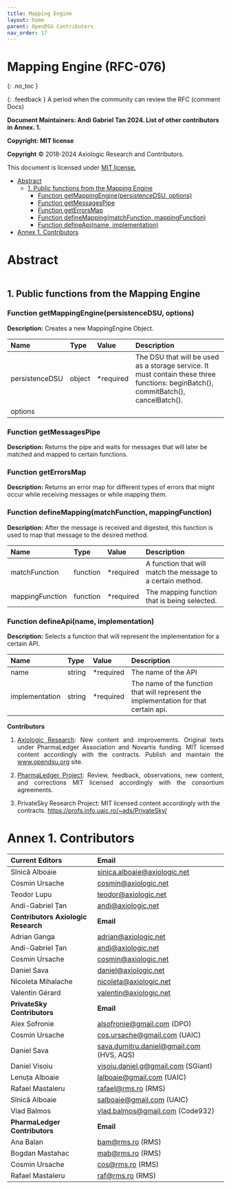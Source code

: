 ```yaml
---
title: Mapping Engine 
layout: home
parent: OpenDSU Contributors
nav_order: 17
---
```


# **Mapping Engine (RFC-076)**
{: .no_toc }

{: .feedback }
A period when the community can review the RFC (comment Docs)

**Document Maintainers: Andi Gabriel Tan 2024. List of other contributors in Annex. 1.**

**Copyright: MIT license**

 **Copyright** © 2018-2024 Axiologic Research and Contributors.

This document is licensed under [MIT license.](https://en.wikipedia.org/wiki/MIT_License)

<!-- TOC -->
* [Abstract](#abstract)
  * [1. Public functions from the Mapping Engine](#1-public-functions-from-the-mapping-engine)
    * [Function getMappingEngine(persistenceDSU, options)](#function-getmappingenginepersistencedsu-options)
    * [Function getMessagesPipe](#function-getmessagespipe)
    * [Function getErrorsMap](#function-geterrorsmap)
    * [Function defineMapping(matchFunction, mappingFunction)](#function-definemappingmatchfunction-mappingfunction)
    * [Function defineApi(name, implementation)](#function-defineapiname-implementation)
* [Annex 1. Contributors](#annex-1-contributors)
<!-- TOC -->



# **Abstract**

<div style="text-align:center;">
    <img alt="" src="https://docs.google.com/drawings/d/e/2PACX-1vRCRspWLroLWI8YEOrAcCWXZCwN6TI8gl2atRE8Wpfzxdk_WIPOarEeV6xhl_DTijdylQGyGmauRK8q/pub?w=1160&h=591" class="imgMain" style="max-width: 69%; margin-left: 0px;"/>
</div>


## **1. Public functions from the Mapping Engine**

### **Function getMappingEngine(persistenceDSU, options)**

**Description:** Creates a new MappingEngine Object.

| **Name**       | **Type** | **Value** | **Description**                                                                                                                    |
|:---------------|:---------|:----------|:-----------------------------------------------------------------------------------------------------------------------------------|
| persistenceDSU | object   | *required | The DSU that will be used as a storage service. It must contain these three functions: beginBatch(), commitBatch(), cancelBatch(). |
| options        |          |           |                                                                                                                                    |


	

### **Function getMessagesPipe**

**Description:** Returns the pipe and waits for messages that will later be matched and mapped to certain functions.


### **Function getErrorsMap**

**Description:** Returns an error map for different types of errors that might occur while receiving messages or while mapping them.



### **Function defineMapping(matchFunction, mappingFunction)**

**Description:** After the message is received and digested, this function is used to map that message to the desired method.


| **Name**        | **Type** | **Value** | **Description**                                                                                                                   |
|:----------------|:---------|:----------|:----------------------------------------------------------------------------------------------------------------------------------|
| matchFunction   | function | *required | A function that will match the message to a certain method.                                                                       |
| mappingFunction | function | *required | The mapping function that is being selected.                                                                                                                                  |



### **Function defineApi(name, implementation)**

**Description:** Selects a function that will represent the implementation for a certain API.


| **Name**       | **Type** | **Value** | **Description**                                                                       |
|:---------------|:---------|:----------|:--------------------------------------------------------------------------------------|
| name           | string   | *required | The name of the API                                                                   |
| implementation | string   | *required | The name of the function that will represent the implementation for that certain api. |



**Contributors**


1. <p style='text-align: justify;'><a href="https://www.axiologic.net/">Axiologic Research</a>: New content and improvements. Original texts under PharmaLedger Association and Novartis funding. MIT licensed content accordingly with the contracts. Publish and maintain the <a href="https://www.opendsu.org/">www.opendsu.org</a> site.

2. <p style='text-align: justify;'><a href="https://pharmaledger.org/">PharmaLedger Project</a>: Review, feedback, observations, new content, and corrections MIT licensed accordingly with the consortium agreements.

3. PrivateSky Research Project: MIT licensed content accordingly with the contracts. 
<a href="https://profs.info.uaic.ro/~ads/PrivateSky/"> https://profs.info.uaic.ro/~ads/PrivateSky/</a>



# **Annex 1. Contributors**

| **Current Editors**                  | **Email**                                |
|:-------------------------------------|:-----------------------------------------|
| Sînică Alboaie                       | sinica.alboaie@axiologic.net             |
| Cosmin Ursache                       | cosmin@axiologic.net                     |
| Teodor Lupu                          | teodor@axiologic.net                     |
| Andi-Gabriel Țan                     | andi@axiologic.net                       |
| **Contributors Axiologic Research**  | **Email**                                |
| Adrian Ganga                         | adrian@axiologic.net                     |
| Andi-Gabriel Țan                     | andi@axiologic.net                       |
| Cosmin Ursache                       | cosmin@axiologic.net                     |
| Daniel Sava                          | daniel@axiologic.net                     |
| Nicoleta Mihalache                   | nicoleta@axiologic.net                   |
| Valentin Gérard                      | valentin@axiologic.net                   |
| **PrivateSky Contributors**          | **Email**                                |
| Alex Sofronie                        | alsofronie@gmail.com (DPO)               |
| Cosmin Ursache                       | cos.ursache@gmail.com (UAIC)             |
| Daniel Sava                          | sava.dumitru.daniel@gmail.com (HVS, AQS) |
| Daniel Visoiu                        | visoiu.daniel.g@gmail.com (SGiant)       |
| Lenuța Alboaie                       | lalboaie@gmail.com (UAIC)                |
| Rafael Mastaleru                     | rafael@rms.ro (RMS)                      |
| Sînică Alboaie                       | salboaie@gmail.com (UAIC)                |
| Vlad Balmos                          | vlad.balmos@gmail.com (Code932)          |
| **PharmaLedger Contributors**        | **Email**                                |
| Ana Balan                            | bam@rms.ro (RMS)                         |
| Bogdan Mastahac                      | mab@rms.ro (RMS)                         |
| Cosmin Ursache                       | cos@rms.ro (RMS)                         |
| Rafael Mastaleru                     | raf@rms.ro (RMS)                         |


